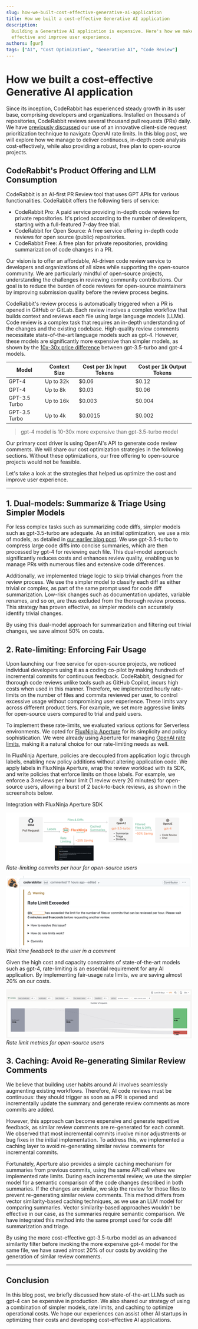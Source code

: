 ```yaml
---
slug: how-we-built-cost-effective-generative-ai-application
title: How we built a cost-effective Generative AI application
description:
  Building a Generative AI application is expensive. Here's how we make it cost
  effective and improve user experience.
authors: [gur]
tags: ["AI", "Cost Optimization", "Generative AI", "Code Review"]
---
```


# How we built a cost-effective Generative AI application

Since its inception, CodeRabbit has experienced steady growth in its user base,
comprising developers and organizations. Installed on thousands of repositories,
CodeRabbit reviews several thousand pull requests (PRs) daily. We have
[previously discussed](/blog/coderabbit-openai-rate-limits) our use of an
innovative client-side request prioritization technique to navigate OpenAI rate
limits. In this blog post, we will explore how we manage to deliver continuous,
in-depth code analysis cost-effectively, while also providing a robust, free
plan to open-source projects.

<!--truncate-->

## CodeRabbit's Product Offering and LLM Consumption

CodeRabbit is an AI-first PR Review tool that uses GPT APIs for various
functionalities. CodeRabbit offers the following tiers of service:

- CodeRabbit Pro: A paid service providing in-depth code reviews for private
  repositories. It's priced according to the number of developers, starting with
  a full-featured 7-day free trial.
- CodeRabbit for Open Source: A free service offering in-depth code reviews for
  open source (public) repositories.
- CodeRabbit Free: A free plan for private repositories, providing summarization
  of code changes in a PR.

Our vision is to offer an affordable, AI-driven code review service to
developers and organizations of all sizes while supporting the open-source
community. We are particularly mindful of open-source projects, understanding
the challenges in reviewing community contributions. Our goal is to reduce the
burden of code reviews for open-source maintainers by improving submission
quality before the review process begins.

CodeRabbit's review process is automatically triggered when a PR is opened in
GitHub or GitLab. Each review involves a complex workflow that builds context
and reviews each file using large language models (LLMs). Code review is a
complex task that requires an in-depth understanding of the changes and the
existing codebase. High-quality review comments necessitate state-of-the-art
language models such as gpt-4. However, these models are significantly more
expensive than simpler models, as shown by the
[10x-30x price difference](https://openai.com/pricing) between gpt-3.5-turbo and
gpt-4 models.

| Model         | Context Size | Cost per 1k Input Tokens | Cost per 1k Output Tokens |
| ------------- | ------------ | ------------------------ | ------------------------- |
| GPT-4         | Up to 32k    | $0.06                    | $0.12                     |
| GPT-4         | Up to 8k     | $0.03                    | $0.06                     |
| GPT-3.5 Turbo | Up to 16k    | $0.003                   | $0.004                    |
| GPT-3.5 Turbo | Up to 4k     | $0.0015                  | $0.002                    |

> gpt-4 model is 10-30x more expensive than gpt-3.5-turbo model

Our primary cost driver is using OpenAI's API to generate code review comments.
We will share our cost optimization strategies in the following sections.
Without these optimizations, our free offering to open-source projects would not
be feasible.

Let's take a look at the strategies that helped us optimize the cost and improve
user experience.

---

## 1. Dual-models: Summarize & Triage Using Simpler Models

For less complex tasks such as summarizing code diffs, simpler models such as
gpt-3.5-turbo are adequate. As an initial optimization, we use a mix of models,
as detailed in [our earlier blog post](/blog/coderabbit-deep-dive). We use
gpt-3.5-turbo to compress large code diffs into concise summaries, which are
then processed by gpt-4 for reviewing each file. This dual-model approach
significantly reduces costs and enhances review quality, enabling us to manage
PRs with numerous files and extensive code differences.

Additionally, we implemented triage logic to skip trivial changes from the
review process. We use the simpler model to classify each diff as either trivial
or complex, as part of the same prompt used for code diff summarization.
Low-risk changes such as documentation updates, variable renames, and so on, are
thus excluded from the thorough review process. This strategy has proven
effective, as simpler models can accurately identify trivial changes.

By using this dual-model approach for summarization and filtering out trivial
changes, we save almost 50% on costs.

## 2. Rate-limiting: Enforcing Fair Usage

Upon launching our free service for open-source projects, we noticed individual
developers using it as a coding co-pilot by making hundreds of incremental
commits for continuous feedback. CodeRabbit, designed for thorough code reviews
unlike tools such as GitHub Copilot, incurs high costs when used in this manner.
Therefore, we implemented hourly rate-limits on the number of files and commits
reviewed per user, to control excessive usage without compromising user
experience. These limits vary across different product tiers. For example, we
set more aggressive limits for open-source users compared to trial and paid
users.

To implement these rate-limits, we evaluated various options for Serverless
environments. We opted for [FluxNinja Aperture](https://fluxninja.com/) for its
simplicity and policy sophistication. We were already using Aperture for
managing [OpenAI rate limits](coderabbit-openai-rate-limits), making it a
natural choice for our rate-limiting needs as well.

In FluxNinja Aperture, policies are decoupled from application logic through
labels, enabling new policy additions without altering application code. We
apply labels in FluxNinja Aperture, wrap the review workload with its SDK, and
write policies that enforce limits on those labels. For example, we enforce a 3
reviews per hour limit (1 review every 20 minutes) for open-source users,
allowing a burst of 2 back-to-back reviews, as shown in the screenshots below.

Integration with FluxNinja Aperture SDK

![Rate-limiting commits per hour for open-source users](generative-ai-request-flow-cost-saving.png)
_Rate-limiting commits per hour for open-source users_

![Wait time feedback to the user in a comment](rate-limit-message-screenshot.png)
_Wait time feedback to the user in a comment_

Given the high cost and capacity constraints of state-of-the-art models such as
gpt-4, rate-limiting is an essential requirement for any AI application. By
implementing fair-usage rate limits, we are saving almost 20% on our costs.

![Rate limit metrics for open source users](rate-limits-metrics-screenshot.png)
_Rate limit metrics for open-source users_

## 3. Caching: Avoid Re-generating Similar Review Comments

We believe that building user habits around AI involves seamlessly augmenting
existing workflows. Therefore, AI code reviews must be continuous: they should
trigger as soon as a PR is opened and incrementally update the summary and
generate review comments as more commits are added.

However, this approach can become expensive and generate repetitive feedback, as
similar review comments are re-generated for each commit. We observed that most
incremental commits involve minor adjustments or bug fixes in the initial
implementation. To address this, we implemented a caching layer to avoid
re-generating similar review comments for incremental commits.

Fortunately, Aperture also provides a simple caching mechanism for summaries
from previous commits, using the same API call where we implemented rate limits.
During each incremental review, we use the simpler model for a semantic
comparison of the code changes described in both summaries. If the changes are
similar, we skip the review for those files to prevent re-generating similar
review comments. This method differs from vector similarity-based caching
techniques, as we use an LLM model for comparing summaries. Vector
similarity-based approaches wouldn't be effective in our case, as the summaries
require semantic comparison. We have integrated this method into the same prompt
used for code diff summarization and triage.

By using the more cost-effective gpt-3.5-turbo model as an advanced similarity
filter before invoking the more expensive gpt-4 model for the same file, we have
saved almost 20% of our costs by avoiding the generation of similar review
comments.

---

## Conclusion

In this blog post, we briefly discussed how state-of-the-art LLMs such as gpt-4
can be expensive in production. We also shared our strategy of using a
combination of simpler models, rate limits, and caching to optimize operational
costs. We hope our experiences can assist other AI startups in optimizing their
costs and developing cost-effective AI applications.
